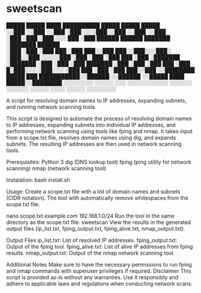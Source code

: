 # sweetscan


 █████  █████ ████  ██████████ █████                          █████    █████               
░░███  ░░███ ░░███ ░███░░░░███░░███                          ░░███    ░░███                
 ░███   ░███  ░███ ░░░    ███  ░███         ██████   ██████  ███████   ░███████    ██████  
 ░███   ░███  ░███       ███   ░███        ███░░███ ███░░███░░░███░    ░███░░███  ░░░░░███ 
 ░███   ░███  ░███      ███    ░███       ░███████ ░███████   ░███     ░███ ░███   ███████ 
 ░███   ░███  ░███     ███     ░███      █░███░░░  ░███░░░    ░███ ███ ░███ ░███  ███░░███ 
 ░░████████   █████   ███      ███████████░░██████ ░░██████   ░░█████  ████ █████░░████████
  ░░░░░░░░   ░░░░░   ░░░      ░░░░░░░░░░░  ░░░░░░   ░░░░░░     ░░░░░  ░░░░ ░░░░░  ░░░░░░░░ 
                                                                                           
                                                                                           
                                                                                           
A script for resolving domain names to IP addresses, expanding subnets, and running network scanning tools.

This script is designed to automate the process of resolving domain names to IP addresses, expanding subnets into individual IP addresses, and performing network scanning using tools like fping and nmap. 
It takes input from a scope.txt file, resolves domain names using dig, and expands subnets. The resulting IP addresses are then used in network scanning tools.

Prerequisites:
Python 3
dig (DNS lookup tool)
fping (ping utility for network scanning)
nmap (network scanning tool)

Instalation:
bash install.sh

Usage:
Create a scope.txt file with a list of domain names and subnets (CIDR notation). The tool with automatically remove whitespaces from the scope.txt file.

nano scope.txt
  example.com
  192.168.1.0/24
Run the tool in the same directory as the scope.txt file: sweetscan 
View the results in the generated output files (ip_list.txt, fping_output.txt, fping_alive.txt, nmap_output.txt).

Output Files
ip_list.txt: List of resolved IP addresses.
fping_output.txt: Output of the fping tool.
fping_alive.txt: List of alive IP addresses from fping results.
nmap_output.txt: Output of the nmap network scanning tool.

Additional Notes
Make sure to have the necessary permissions to run fping and nmap commands with superuser privileges if required.
Disclaimer
This script is provided as-is without any warranties. Use it responsibly and adhere to applicable laws and regulations when conducting network scans.


